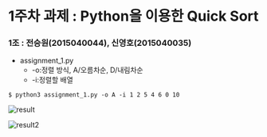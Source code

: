 # 1주차 과제 : Python을 이용한 Quick Sort

### 1조 : 전승원(2015040044), 신영호(2015040035)

-  assignment_1.py
     -  -o:정렬 방식, A/오름차순, D/내림차순
     -  -i:정렬할 배열

<pre><code>$ python3 assignment_1.py -o A -i 1 2 5 4 6 0 10 </code></pre>

![result](https://github.com/Err0rCode7/assignment_/blob/master/result.PNG?raw=true)

![result2](/assingment_/result.png)
